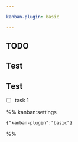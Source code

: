 ```yaml
---

kanban-plugin: basic

---
```


## TODO



## Test



## Test

- [ ] task 1




%% kanban:settings
```
{"kanban-plugin":"basic"}
```
%%